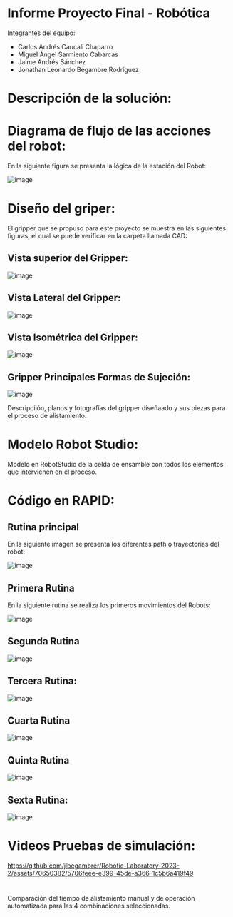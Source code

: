 # Informe Proyecto Final - Robótica
Integrantes del equipo:

- Carlos Andrés Caucali Chaparro
- Miguel Ángel Sarmiento Cabarcas
- Jaime Andrés Sánchez 
- Jonathan Leonardo Begambre Rodríguez

# Descripción de la solución:


# Diagrama de flujo de las acciones del robot:
En la siguiente figura se presenta la lógica de la estación del Robot:

![image](https://github.com/jlbegambrer/Robotic-Laboratory-2023-2/assets/70650382/fd6265b0-0629-4d02-a47d-d592e81870a1)


# Dise­ño del griper:
El gripper que se propuso para este proyecto se muestra en las siguientes figuras, el cual se puede verificar en la carpeta llamada CAD:
## Vista superior del Gripper: 
![image](https://github.com/jlbegambrer/Robotic-Laboratory-2023-2/assets/70650382/5851e1ab-b56b-4e6d-afe1-9ff557c7cefe)
## Vista Lateral del Gripper:

![image](https://github.com/jlbegambrer/Robotic-Laboratory-2023-2/assets/70650382/1ed72f1c-0c72-4852-be46-222c3b855c51)

## Vista Isométrica del Gripper: 
![image](https://github.com/jlbegambrer/Robotic-Laboratory-2023-2/assets/70650382/0d4dec16-508b-46c7-bb29-cb7ef9f57c14)

## Gripper Principales Formas de Sujeción:

![image](https://github.com/jlbegambrer/Robotic-Laboratory-2023-2/assets/70650382/52c021b8-d566-49eb-899e-9bcccd75ab5c)


Descripciión, planos y fotografías del gripper diseñaado y sus piezas para el proceso de alistamiento. 
# Modelo Robot Studio:
Modelo en RobotStudio de la celda de ensamble con todos los elementos que intervienen en el proceso.


# Código en RAPID:
## Rutina principal
En la siguiente imágen se presenta los diferentes path o trayectorias del robot:

![image](https://github.com/jlbegambrer/Robotic-Laboratory-2023-2/assets/70650382/ac885416-a82e-48b1-af23-6256ee47d7a9)
## Primera Rutina
En la siguiente rutina se realiza los primeros movimientos del Robots:

![image](https://github.com/jlbegambrer/Robotic-Laboratory-2023-2/assets/70650382/5adea245-1130-4b04-84d4-d6d0fe24899e)

## Segunda Rutina
![image](https://github.com/jlbegambrer/Robotic-Laboratory-2023-2/assets/70650382/14fa14f1-ae2b-43f3-8f63-121f3901cfbc)

## Tercera Rutina:
![image](https://github.com/jlbegambrer/Robotic-Laboratory-2023-2/assets/70650382/d78c302b-3a0f-40d1-b0b8-2effff2aa66f)

## Cuarta Rutina
![image](https://github.com/jlbegambrer/Robotic-Laboratory-2023-2/assets/70650382/0336e86c-470b-4f22-8232-bdf2bdebc226)


## Quinta Rutina

![image](https://github.com/jlbegambrer/Robotic-Laboratory-2023-2/assets/70650382/80a16b78-df54-4194-8fce-71b231e5e7e7)

## Sexta Rutina:

![image](https://github.com/jlbegambrer/Robotic-Laboratory-2023-2/assets/70650382/9d7ad35a-6237-467e-b621-93d0650c5033)

# Videos Pruebas de simulación:


https://github.com/jlbegambrer/Robotic-Laboratory-2023-2/assets/70650382/5706feee-e399-45de-a366-1c5b6a419f49


# 
Comparación del tiempo de alistamiento manual y de operación automatizada para las 4 combinaciones
seleccionadas.

